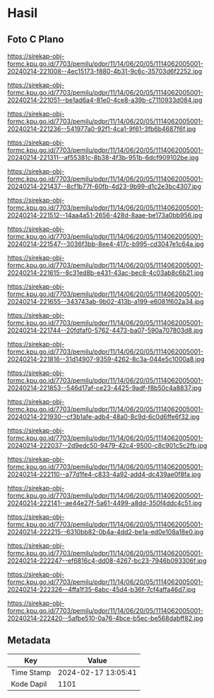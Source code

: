 # Hasil

## Foto C Plano

https://sirekap-obj-formc.kpu.go.id/7703/pemilu/pdpr/11/14/06/20/05/1114062005001-20240214-221008--4ec15173-f880-4b31-9c6c-35703d6f2252.jpg

https://sirekap-obj-formc.kpu.go.id/7703/pemilu/pdpr/11/14/06/20/05/1114062005001-20240214-221051--be1ad6a4-81e0-4ce8-a39b-c7110933d084.jpg

https://sirekap-obj-formc.kpu.go.id/7703/pemilu/pdpr/11/14/06/20/05/1114062005001-20240214-221236--541977a0-92f1-4ca1-9f61-3fb6b4687f6f.jpg

https://sirekap-obj-formc.kpu.go.id/7703/pemilu/pdpr/11/14/06/20/05/1114062005001-20240214-221311--af55381c-8b38-4f3b-951b-6dcf909102be.jpg

https://sirekap-obj-formc.kpu.go.id/7703/pemilu/pdpr/11/14/06/20/05/1114062005001-20240214-221437--8cf1b77f-60fb-4d23-9b99-d1c2e3bc4307.jpg

https://sirekap-obj-formc.kpu.go.id/7703/pemilu/pdpr/11/14/06/20/05/1114062005001-20240214-221512--14aa4a51-2656-428d-8aae-be173a0bb956.jpg

https://sirekap-obj-formc.kpu.go.id/7703/pemilu/pdpr/11/14/06/20/05/1114062005001-20240214-221547--3036f3bb-8ee4-417c-b995-cd3047e1c64a.jpg

https://sirekap-obj-formc.kpu.go.id/7703/pemilu/pdpr/11/14/06/20/05/1114062005001-20240214-221615--8c31ed8b-e431-43ac-bec8-4c03ab8c6b21.jpg

https://sirekap-obj-formc.kpu.go.id/7703/pemilu/pdpr/11/14/06/20/05/1114062005001-20240214-221655--343743ab-9b02-413b-a199-e6081f602a34.jpg

https://sirekap-obj-formc.kpu.go.id/7703/pemilu/pdpr/11/14/06/20/05/1114062005001-20240214-221744--20fdfaf0-5762-4473-ba07-590a707803d8.jpg

https://sirekap-obj-formc.kpu.go.id/7703/pemilu/pdpr/11/14/06/20/05/1114062005001-20240214-221816--31d14907-9359-4262-8c3a-044e5c1000a8.jpg

https://sirekap-obj-formc.kpu.go.id/7703/pemilu/pdpr/11/14/06/20/05/1114062005001-20240214-221853--546d17af-ce23-4425-9adf-f8b50c4a8837.jpg

https://sirekap-obj-formc.kpu.go.id/7703/pemilu/pdpr/11/14/06/20/05/1114062005001-20240214-221930--cf3b1afe-adb4-48a0-8c9d-6c0d6ffe6f32.jpg

https://sirekap-obj-formc.kpu.go.id/7703/pemilu/pdpr/11/14/06/20/05/1114062005001-20240214-222037--2d9edc50-9479-42c4-9500-c8c901c5c2fb.jpg

https://sirekap-obj-formc.kpu.go.id/7703/pemilu/pdpr/11/14/06/20/05/1114062005001-20240214-222110--a77d1fe4-c833-4a92-add4-dc439ae0f8fa.jpg

https://sirekap-obj-formc.kpu.go.id/7703/pemilu/pdpr/11/14/06/20/05/1114062005001-20240214-222141--ae44e27f-5a61-4499-a8dd-350f4ddc4c51.jpg

https://sirekap-obj-formc.kpu.go.id/7703/pemilu/pdpr/11/14/06/20/05/1114062005001-20240214-222215--6310bb82-0b4a-4dd2-be1a-ed0e108a18e0.jpg

https://sirekap-obj-formc.kpu.go.id/7703/pemilu/pdpr/11/14/06/20/05/1114062005001-20240214-222247--ef6816c4-dd08-4267-bc23-7946b093306f.jpg

https://sirekap-obj-formc.kpu.go.id/7703/pemilu/pdpr/11/14/06/20/05/1114062005001-20240214-222326--4ffa1f35-6abc-45d4-b36f-7cf4affa46d7.jpg

https://sirekap-obj-formc.kpu.go.id/7703/pemilu/pdpr/11/14/06/20/05/1114062005001-20240214-222420--5afbe510-0a76-4bce-b5ec-be568dabff82.jpg


## Metadata

| Key        | Value               |
| ---------- | ------------------- |
| Time Stamp | 2024-02-17 13:05:41 |
| Kode Dapil | 1101                |



